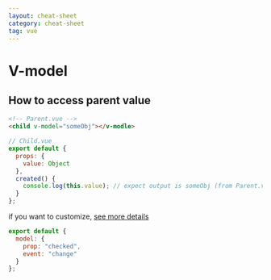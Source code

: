 ```yaml
---
layout: cheat-sheet
category: cheat-sheet
tag: vue
---
```


# V-model

## How to access parent value

```html
<!-- Parent.vue -->
<child v-model="someObj"></v-modle>
```

```js
// Child.vue
export default {
  props: {
    value: Object
  },
  created() {
    console.log(this.value); // expect output is someObj (from Parent.vue)
  }
};
```

if you want to customize, [see more details](https://vuejs.org/v2/guide/components-custom-events.html#Customizing-Component-v-model)

```js
export default {
  model: {
    prop: "checked",
    event: "change"
  }
};
```
